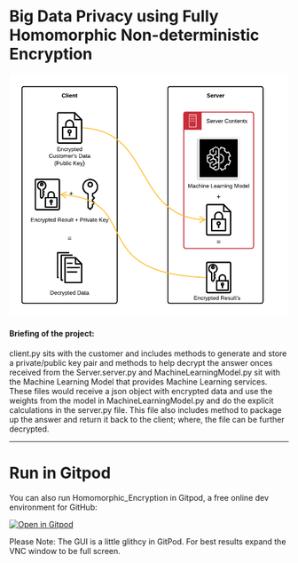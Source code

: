 

# Big Data Privacy using Fully Homomorphic Non-deterministic Encryption

![](https://github.com/Mayur-Debu/Homomorphic_Encryption/blob/main/System%20Architecture.png "System Architecture of the Homomorphic Encryption")


#### Briefing of the project:
client.py sits with the customer and includes methods to generate and store a private/public key pair and methods to help decrypt the answer onces received from the Server.server.py and MachineLearningModel.py sit with the Machine Learning Model that provides Machine Learning services. These files would receive a json object with encrypted data and use the weights from the model in MachineLearningModel.py and do the explicit calculations in the server.py file. This file also includes method to package up the answer and return it back to the client; where, the file can be further decrypted.

*****
# Run in Gitpod

You can also run Homomorphic_Encryption in Gitpod, a free online dev environment for GitHub:

[![Open in Gitpod](https://gitpod.io/button/open-in-gitpod.svg)](https://b6fc9e42-a51c-4db6-a338-e2d852c9e8e2.ws-us03.gitpod.io/#/workspace/Homomorphic_Encryption)

Please Note: The GUI is a little glithcy in GitPod. For best results expand the VNC window to be full screen.
